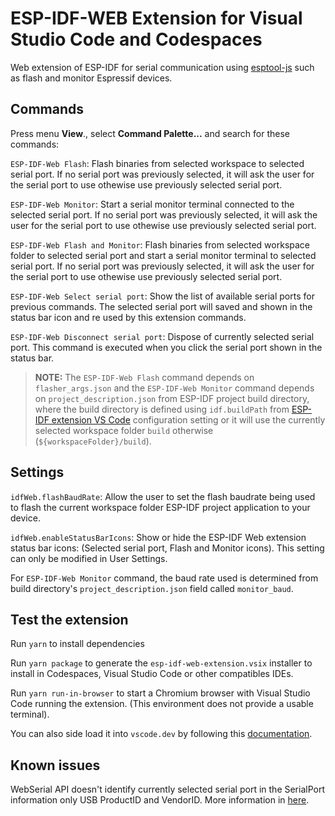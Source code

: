 # ESP-IDF-WEB Extension for Visual Studio Code and Codespaces

Web extension of ESP-IDF for serial communication using [esptool-js](https://github.com/espressif/esptool-js) such as flash and monitor Espressif devices.

## Commands

Press menu **View**., select **Command Palette...** and search for these commands:

`ESP-IDF-Web Flash`: Flash binaries from selected workspace to selected serial port. If no serial port was previously selected, it will ask the user for the serial port to use othewise use previously selected serial port.

`ESP-IDF-Web Monitor`: Start a serial monitor terminal connected to the selected serial port. If no serial port was previously selected, it will ask the user for the serial port to use othewise use previously selected serial port.

`ESP-IDF-Web Flash and Monitor`: Flash binaries from selected workspace folder to selected serial port and start a serial monitor terminal to selected serial port. If no serial port was previously selected, it will ask the user for the serial port to use othewise use previously selected serial port.

`ESP-IDF-Web Select serial port`: Show the list of available serial ports for previous commands. The selected serial port will saved and shown in the status bar icon and re used by this extension commands.

`ESP-IDF-Web Disconnect serial port`: Dispose of currently selected serial port. This command is executed when you click the serial port shown in the status bar.

> **NOTE:** The `ESP-IDF-Web Flash` command depends on `flasher_args.json` and the `ESP-IDF-Web Monitor` command depends on `project_description.json` from ESP-IDF project build directory, where the build directory is defined using `idf.buildPath` from [ESP-IDF extension VS Code](https://marketplace.visualstudio.com/items?itemName=espressif.esp-idf-extension) configuration setting or it will use the currently selected workspace folder `build` otherwise (`${workspaceFolder}/build`).

## Settings

`idfWeb.flashBaudRate`: Allow the user to set the flash baudrate being used to flash the current workspace folder ESP-IDF project application to your device.

`idfWeb.enableStatusBarIcons`: Show or hide the ESP-IDF Web extension status bar icons: (Selected serial port, Flash and Monitor icons). This setting can only be modified in User Settings.

For `ESP-IDF-Web Monitor` command, the baud rate used is determined from build directory's `project_description.json` field called `monitor_baud`.

## Test the extension

Run `yarn` to install dependencies

Run `yarn package` to generate the `esp-idf-web-extension.vsix` installer to install in Codespaces, Visual Studio Code or other compatibles IDEs.

Run `yarn run-in-browser` to start a Chromium browser with Visual Studio Code running the extension. (This environment does not provide a usable terminal).

You can also side load it into `vscode.dev` by following this [documentation](https://code.visualstudio.com/api/extension-guides/web-extensions#test-your-web-extension-in-vscode.dev).

## Known issues

WebSerial API doesn't identify currently selected serial port in the SerialPort information only USB ProductID and VendorID. More information in [here](https://github.com/WICG/serial/issues/128).
